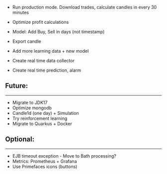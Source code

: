 + Run production mode. Download trades, calculate candles in every 30 minutes 

- Optimize profit calculations
- Model: Add Buy, Sell in days (not timestamp)
- Export candle

- Add more learning data + new model
- Create real time data collector
- Create real time prediction, alarm


## Future:
----------
- Migrate to JDK17
- Optimize mongodb
- Candle1d (one day) + Simulation
- Try reinforcement learning 
- Migrate to Quarkus + Docker

## Optional:
------------
- EJB timeout exception - Move to Bath processing?
- Metrics: Prometheus + Grafana
- Use Primefaces icons (buttons)

